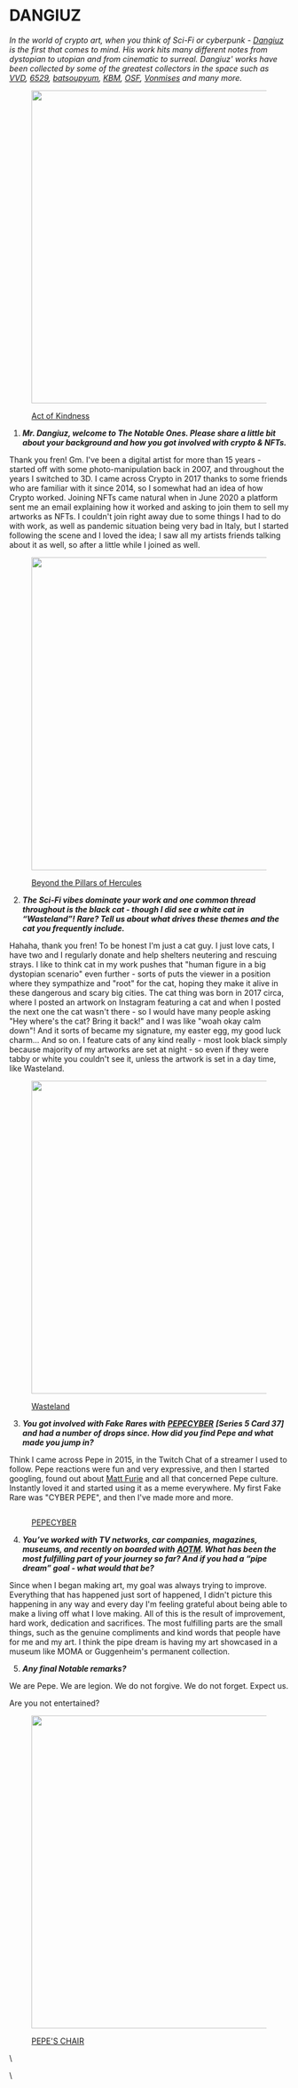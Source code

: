 # DANGIUZ

_In the world of crypto art, when you think of Sci-Fi or cyberpunk -_ [_Dangiuz_](https://twitter.com/dangiuz) _is the first that comes to mind. His work hits many different notes from dystopian to utopian and from cinematic to surreal. Dangiuz' works have been collected by some of the greatest collectors in the space such as_ [_VVD_](https://twitter.com/Vince\_Van\_Dough)_,_ [_6529_](https://twitter.com/punk6529)_,_ [_batsoupyum_](https://twitter.com/batsoupyum)_,_ [_KBM_](https://twitter.com/KeyboardMonkey3)_,_ [_OSF_](https://twitter.com/osf\_rekt)_,_ [_Vonmises_](https://twitter.com/VonMises14) _and many more._

<figure><img src="../../../.gitbook/assets/Act of Kindness, owned by 6529 Fund.jpg" alt="" width="563"><figcaption><p><a href="https://aotm.gallery/artwork/act-of-kindness/">Act of Kindness</a></p></figcaption></figure>

1. _**Mr. Dangiuz, welcome to The Notable Ones. Please share a little bit about your background and how you got involved with crypto & NFTs.**_

Thank you fren! Gm. I've been a digital artist for more than 15 years - started off with some photo-manipulation back in 2007, and throughout the years I switched to 3D. I came across Crypto in 2017 thanks to some friends who are familiar with it since 2014, so I somewhat had an idea of how Crypto worked. Joining NFTs came natural when in June 2020 a platform sent me an email explaining how it worked and asking to join them to sell my artworks as NFTs. I couldn't join right away due to some things I had to do with work, as well as pandemic situation being very bad in Italy, but I started following the scene and I loved the idea; I saw all my artists friends talking about it as well, so after a little while I joined as well.

<figure><img src="../../../.gitbook/assets/Beyond the Pillars of Hercules, Owned by VVD.jpg" alt="" width="563"><figcaption><p><a href="https://aotm.gallery/artwork/beyond-the-pillars-of-hercules/">Beyond the Pillars of Hercules</a></p></figcaption></figure>

2. _**The Sci-Fi vibes dominate your work and one common thread throughout is the black cat - though I did see a white cat in “Wasteland”! Rare? Tell us about what drives these themes and the cat you frequently include.**_

Hahaha, thank you fren! To be honest I'm just a cat guy. I just love cats, I have two and I regularly donate and help shelters neutering and rescuing strays. I like to think cat in my work pushes that "human figure in a big dystopian scenario" even further - sorts of puts the viewer in a position where they sympathize and "root" for the cat, hoping they make it alive in these dangerous and scary big cities. The cat thing was born in 2017 circa, where I posted an artwork on Instagram featuring a cat and when I posted the next one the cat wasn't there - so I would have many people asking "Hey where's the cat? Bring it back!" and I was like "woah okay calm down"! And it sorts of became my signature, my easter egg, my good luck charm... And so on. I feature cats of any kind really - most look black simply because majority of my artworks are set at night - so even if they were tabby or white you couldn't see it, unless the artwork is set in a day time, like Wasteland.

<figure><img src="../../../.gitbook/assets/Wasteland, owned by poseidon fund.jpg" alt="" width="563"><figcaption><p><a href="https://aotm.gallery/artwork/wasteland/">Wasteland</a></p></figcaption></figure>

3. _**You got involved with Fake Rares with**_ [_**PEPECYBER**_](https://pepe.wtf/asset/PEPECYBER) _**\[Series 5 Card 37] and had a number of drops since. How did you find Pepe and what made you jump in?**_

Think I came across Pepe in 2015, in the Twitch Chat of a streamer I used to follow. Pepe reactions were fun and very expressive, and then I started googling, found out about [Matt Furie](../../../chapter-1-historical-lore/the-creator-matt-furie.md) and all that concerned Pepe culture. Instantly loved it and started using it as a meme everywhere. My first Fake Rare was "CYBER PEPE", and then I've made more and more.

<figure><img src="../../../.gitbook/assets/PEPECYBER.jpg" alt=""><figcaption><p><a href="https://pepe.wtf/asset/PEPECYBER">PEPECYBER</a></p></figcaption></figure>

4. _**You’ve worked with TV networks, car companies, magazines, museums, and recently on boarded with**_ [_**AOTM**_](https://aotm.gallery/)_**. What has been the most fulfilling part of your journey so far? And if you had a “pipe dream” goal - what would that be?**_

Since when I began making art, my goal was always trying to improve. Everything that has happened just sort of happened, I didn't picture this happening in any way and every day I'm feeling grateful about being able to make a living off what I love making. All of this is the result of improvement, hard work, dedication and sacrifices. The most fulfilling parts are the small things, such as the genuine compliments and kind words that people have for me and my art. I think the pipe dream is having my art showcased in a museum like MOMA or Guggenheim's permanent collection.

5. _**Any final Notable remarks?**_

We are Pepe. We are legion. We do not forgive. We do not forget. Expect us.

Are you not entertained?

<figure><img src="../../../.gitbook/assets/Pepe_s Chair.png" alt="" width="563"><figcaption><p><a href="https://pepe.wtf/asset/PEPES-CHAIR">PEPE'S CHAIR</a></p></figcaption></figure>

\


\
